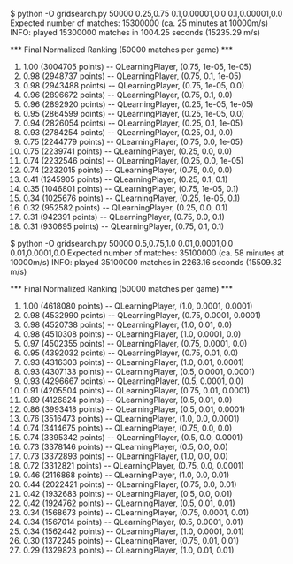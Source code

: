 $ python -O gridsearch.py 50000 0.25,0.75 0.1,0.00001,0.0 0.1,0.00001,0.0
Expected number of matches: 15300000 (ca. 25 minutes at 10000m/s)
INFO: played 15300000 matches in 1004.25 seconds (15235.29 m/s)

*** Final Normalized Ranking (50000 matches per game) ***
1) 1.00 (3004705 points) -- QLearningPlayer, (0.75, 1e-05, 1e-05)
2) 0.98 (2948737 points) -- QLearningPlayer, (0.75, 0.1, 1e-05)
3) 0.98 (2943488 points) -- QLearningPlayer, (0.75, 1e-05, 0.0)
4) 0.96 (2896672 points) -- QLearningPlayer, (0.75, 0.1, 0.0)
5) 0.96 (2892920 points) -- QLearningPlayer, (0.25, 1e-05, 1e-05)
6) 0.95 (2864599 points) -- QLearningPlayer, (0.25, 1e-05, 0.0)
7) 0.94 (2826054 points) -- QLearningPlayer, (0.25, 0.1, 1e-05)
8) 0.93 (2784254 points) -- QLearningPlayer, (0.25, 0.1, 0.0)
9) 0.75 (2244779 points) -- QLearningPlayer, (0.75, 0.0, 1e-05)
10) 0.75 (2239741 points) -- QLearningPlayer, (0.25, 0.0, 0.0)
11) 0.74 (2232546 points) -- QLearningPlayer, (0.25, 0.0, 1e-05)
12) 0.74 (2232015 points) -- QLearningPlayer, (0.75, 0.0, 0.0)
13) 0.41 (1245905 points) -- QLearningPlayer, (0.25, 0.1, 0.1)
14) 0.35 (1046801 points) -- QLearningPlayer, (0.75, 1e-05, 0.1)
15) 0.34 (1025676 points) -- QLearningPlayer, (0.25, 1e-05, 0.1)
16) 0.32 (952582 points) -- QLearningPlayer, (0.25, 0.0, 0.1)
17) 0.31 (942391 points) -- QLearningPlayer, (0.75, 0.0, 0.1)
18) 0.31 (930695 points) -- QLearningPlayer, (0.75, 0.1, 0.1)

$ python -O gridsearch.py 50000 0.5,0.75,1.0 0.01,0.0001,0.0 0.01,0.0001,0.0
Expected number of matches: 35100000 (ca. 58 minutes at 10000m/s)
INFO: played 35100000 matches in 2263.16 seconds (15509.32 m/s)

*** Final Normalized Ranking (50000 matches per game) ***
1) 1.00 (4618080 points) -- QLearningPlayer, (1.0, 0.0001, 0.0001)
2) 0.98 (4532990 points) -- QLearningPlayer, (0.75, 0.0001, 0.0001)
3) 0.98 (4520738 points) -- QLearningPlayer, (1.0, 0.01, 0.0)
4) 0.98 (4510308 points) -- QLearningPlayer, (1.0, 0.0001, 0.0)
5) 0.97 (4502355 points) -- QLearningPlayer, (0.75, 0.0001, 0.0)
6) 0.95 (4392032 points) -- QLearningPlayer, (0.75, 0.01, 0.0)
7) 0.93 (4316303 points) -- QLearningPlayer, (1.0, 0.01, 0.0001)
8) 0.93 (4307133 points) -- QLearningPlayer, (0.5, 0.0001, 0.0001)
9) 0.93 (4296667 points) -- QLearningPlayer, (0.5, 0.0001, 0.0)
10) 0.91 (4205504 points) -- QLearningPlayer, (0.75, 0.01, 0.0001)
11) 0.89 (4126824 points) -- QLearningPlayer, (0.5, 0.01, 0.0)
12) 0.86 (3993418 points) -- QLearningPlayer, (0.5, 0.01, 0.0001)
13) 0.76 (3516473 points) -- QLearningPlayer, (1.0, 0.0, 0.0001)
14) 0.74 (3414675 points) -- QLearningPlayer, (0.75, 0.0, 0.0)
15) 0.74 (3395342 points) -- QLearningPlayer, (0.5, 0.0, 0.0001)
16) 0.73 (3378146 points) -- QLearningPlayer, (0.5, 0.0, 0.0)
17) 0.73 (3372893 points) -- QLearningPlayer, (1.0, 0.0, 0.0)
18) 0.72 (3312821 points) -- QLearningPlayer, (0.75, 0.0, 0.0001)
19) 0.46 (2116868 points) -- QLearningPlayer, (1.0, 0.0, 0.01)
20) 0.44 (2022421 points) -- QLearningPlayer, (0.75, 0.0, 0.01)
21) 0.42 (1932683 points) -- QLearningPlayer, (0.5, 0.0, 0.01)
22) 0.42 (1924762 points) -- QLearningPlayer, (0.5, 0.01, 0.01)
23) 0.34 (1568673 points) -- QLearningPlayer, (0.75, 0.0001, 0.01)
24) 0.34 (1567014 points) -- QLearningPlayer, (0.5, 0.0001, 0.01)
25) 0.34 (1562442 points) -- QLearningPlayer, (1.0, 0.0001, 0.01)
26) 0.30 (1372245 points) -- QLearningPlayer, (0.75, 0.01, 0.01)
27) 0.29 (1329823 points) -- QLearningPlayer, (1.0, 0.01, 0.01)

